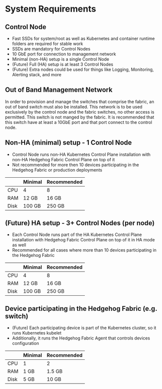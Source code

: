# System Requirements

## Control Node
- Fast SSDs for system/root as well as Kubernetes and container runtime folders are required for stable work
- SSDs are mandatory for Control Nodes
- 10 GbE port for connection to management network
- Minimal (non-HA) setup is a single Control Node
- (Future) Full (HA) setup is at least 3 Control Nodes
- (Future) Extra nodes could be used for things like Logging, Monitoring, Alerting stack, and more


## Out of Band Management Network

In order to provision and manage the switches that comprise the fabric, an out of band switch must also be installed. This network is to be used exclusively by the control node and the fabric switches, no other access is permitted. This switch is not manged by the fabric. It is recommended that this switch have at least a 10GbE port and that port connect to the control node.


## Non-HA (minimal) setup - 1 Control Node

- Control Node runs non-HA Kubernetes Control Plane installation with non-HA Hedgehog Fabric Control Plane on top of it
- Not recommended for more then 10 devices participating in the Hedgehog Fabric or production deployments

|      | Minimal | Recommended |
| ---- | ------- | ----------- |
| CPU  | 4       | 8           |
| RAM  | 12 GB   | 16 GB       |
| Disk | 100 GB  | 250 GB      |

## (Future) HA setup - 3+ Control Nodes (per node)

- Each Control Node runs part of the HA Kubernetes Control Plane installation with Hedgehog Fabric Control Plane on top
  of it in HA mode as well
- Recommended for all cases where more than 10 devices participating in the Hedgehog Fabric

|      | Minimal | Recommended |
| ---- | ------- | ----------- |
| CPU  | 4       | 8           |
| RAM  | 12 GB   | 16 GB       |
| Disk | 100 GB  | 250 GB      |

## Device participating in the Hedgehog Fabric (e.g. switch)

- (Future) Each participating device is part of the Kubernetes cluster, so it runs Kubernetes kubelet
- Additionally, it runs the Hedgehog Fabric Agent that controls devices configuration

|      | Minimal | Recommended |
| ---- | ------- | ----------- |
| CPU  | 1       | 2           |
| RAM  | 1 GB    | 1.5 GB      |
| Disk | 5 GB    | 10 GB       |
